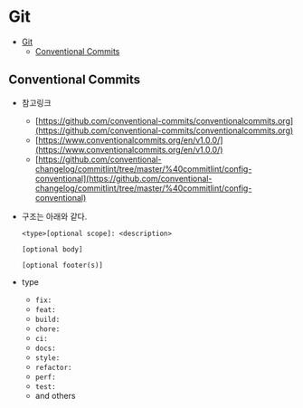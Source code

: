 # Git

- [Git](#git)
  - [Conventional Commits](#conventional-commits)

## Conventional Commits

- 참고링크
  - [https://github.com/conventional-commits/conventionalcommits.org](https://github.com/conventional-commits/conventionalcommits.org)
  - [https://www.conventionalcommits.org/en/v1.0.0/](https://www.conventionalcommits.org/en/v1.0.0/)
  - [https://github.com/conventional-changelog/commitlint/tree/master/%40commitlint/config-conventional](https://github.com/conventional-changelog/commitlint/tree/master/%40commitlint/config-conventional)
- 구조는 아래와 같다.

  ```text
  <type>[optional scope]: <description>

  [optional body]

  [optional footer(s)]
  ```

- type
  - `fix:`
  - `feat:`
  - `build:`
  - `chore:`
  - `ci:`
  - `docs:`
  - `style:`
  - `refactor:`
  - `perf:`
  - `test:`
  - and others
